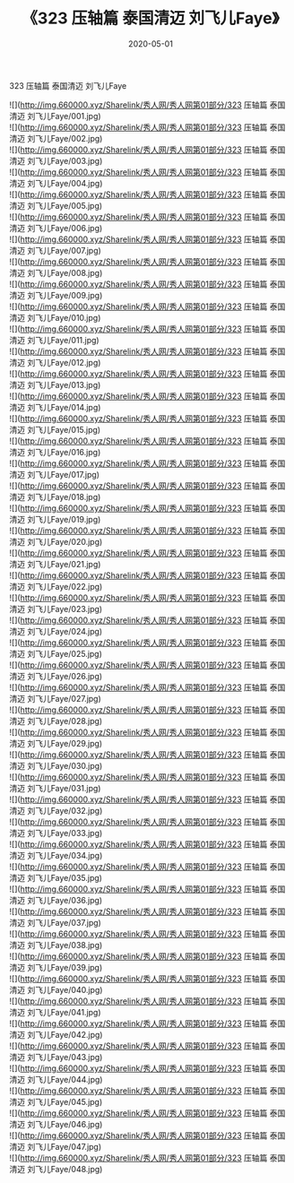 ﻿---
layout: post
title:  《323 压轴篇 泰国清迈 刘飞儿Faye》
date:   2020-05-01
img: http://img.660000.xyz/Sharelink/秀人网/秀人网第01部分/323 压轴篇 泰国清迈 刘飞儿Faye/000.jpg
categories: [美女, 清纯, 唯美]
---

323 压轴篇 泰国清迈 刘飞儿Faye

  ![](http://img.660000.xyz/Sharelink/秀人网/秀人网第01部分/323 压轴篇 泰国清迈 刘飞儿Faye/001.jpg) <br> ![](http://img.660000.xyz/Sharelink/秀人网/秀人网第01部分/323 压轴篇 泰国清迈 刘飞儿Faye/002.jpg) <br> ![](http://img.660000.xyz/Sharelink/秀人网/秀人网第01部分/323 压轴篇 泰国清迈 刘飞儿Faye/003.jpg) <br> ![](http://img.660000.xyz/Sharelink/秀人网/秀人网第01部分/323 压轴篇 泰国清迈 刘飞儿Faye/004.jpg) <br> ![](http://img.660000.xyz/Sharelink/秀人网/秀人网第01部分/323 压轴篇 泰国清迈 刘飞儿Faye/005.jpg) <br> ![](http://img.660000.xyz/Sharelink/秀人网/秀人网第01部分/323 压轴篇 泰国清迈 刘飞儿Faye/006.jpg) <br> ![](http://img.660000.xyz/Sharelink/秀人网/秀人网第01部分/323 压轴篇 泰国清迈 刘飞儿Faye/007.jpg) <br> ![](http://img.660000.xyz/Sharelink/秀人网/秀人网第01部分/323 压轴篇 泰国清迈 刘飞儿Faye/008.jpg) <br> ![](http://img.660000.xyz/Sharelink/秀人网/秀人网第01部分/323 压轴篇 泰国清迈 刘飞儿Faye/009.jpg) <br> ![](http://img.660000.xyz/Sharelink/秀人网/秀人网第01部分/323 压轴篇 泰国清迈 刘飞儿Faye/010.jpg) <br> ![](http://img.660000.xyz/Sharelink/秀人网/秀人网第01部分/323 压轴篇 泰国清迈 刘飞儿Faye/011.jpg) <br> ![](http://img.660000.xyz/Sharelink/秀人网/秀人网第01部分/323 压轴篇 泰国清迈 刘飞儿Faye/012.jpg) <br> ![](http://img.660000.xyz/Sharelink/秀人网/秀人网第01部分/323 压轴篇 泰国清迈 刘飞儿Faye/013.jpg) <br> ![](http://img.660000.xyz/Sharelink/秀人网/秀人网第01部分/323 压轴篇 泰国清迈 刘飞儿Faye/014.jpg) <br> ![](http://img.660000.xyz/Sharelink/秀人网/秀人网第01部分/323 压轴篇 泰国清迈 刘飞儿Faye/015.jpg) <br> ![](http://img.660000.xyz/Sharelink/秀人网/秀人网第01部分/323 压轴篇 泰国清迈 刘飞儿Faye/016.jpg) <br> ![](http://img.660000.xyz/Sharelink/秀人网/秀人网第01部分/323 压轴篇 泰国清迈 刘飞儿Faye/017.jpg) <br> ![](http://img.660000.xyz/Sharelink/秀人网/秀人网第01部分/323 压轴篇 泰国清迈 刘飞儿Faye/018.jpg) <br> ![](http://img.660000.xyz/Sharelink/秀人网/秀人网第01部分/323 压轴篇 泰国清迈 刘飞儿Faye/019.jpg) <br> ![](http://img.660000.xyz/Sharelink/秀人网/秀人网第01部分/323 压轴篇 泰国清迈 刘飞儿Faye/020.jpg) <br> ![](http://img.660000.xyz/Sharelink/秀人网/秀人网第01部分/323 压轴篇 泰国清迈 刘飞儿Faye/021.jpg) <br> ![](http://img.660000.xyz/Sharelink/秀人网/秀人网第01部分/323 压轴篇 泰国清迈 刘飞儿Faye/022.jpg) <br> ![](http://img.660000.xyz/Sharelink/秀人网/秀人网第01部分/323 压轴篇 泰国清迈 刘飞儿Faye/023.jpg) <br> ![](http://img.660000.xyz/Sharelink/秀人网/秀人网第01部分/323 压轴篇 泰国清迈 刘飞儿Faye/024.jpg) <br> ![](http://img.660000.xyz/Sharelink/秀人网/秀人网第01部分/323 压轴篇 泰国清迈 刘飞儿Faye/025.jpg) <br> ![](http://img.660000.xyz/Sharelink/秀人网/秀人网第01部分/323 压轴篇 泰国清迈 刘飞儿Faye/026.jpg) <br> ![](http://img.660000.xyz/Sharelink/秀人网/秀人网第01部分/323 压轴篇 泰国清迈 刘飞儿Faye/027.jpg) <br> ![](http://img.660000.xyz/Sharelink/秀人网/秀人网第01部分/323 压轴篇 泰国清迈 刘飞儿Faye/028.jpg) <br> ![](http://img.660000.xyz/Sharelink/秀人网/秀人网第01部分/323 压轴篇 泰国清迈 刘飞儿Faye/029.jpg) <br> ![](http://img.660000.xyz/Sharelink/秀人网/秀人网第01部分/323 压轴篇 泰国清迈 刘飞儿Faye/030.jpg) <br> ![](http://img.660000.xyz/Sharelink/秀人网/秀人网第01部分/323 压轴篇 泰国清迈 刘飞儿Faye/031.jpg) <br> ![](http://img.660000.xyz/Sharelink/秀人网/秀人网第01部分/323 压轴篇 泰国清迈 刘飞儿Faye/032.jpg) <br> ![](http://img.660000.xyz/Sharelink/秀人网/秀人网第01部分/323 压轴篇 泰国清迈 刘飞儿Faye/033.jpg) <br> ![](http://img.660000.xyz/Sharelink/秀人网/秀人网第01部分/323 压轴篇 泰国清迈 刘飞儿Faye/034.jpg) <br> ![](http://img.660000.xyz/Sharelink/秀人网/秀人网第01部分/323 压轴篇 泰国清迈 刘飞儿Faye/035.jpg) <br> ![](http://img.660000.xyz/Sharelink/秀人网/秀人网第01部分/323 压轴篇 泰国清迈 刘飞儿Faye/036.jpg) <br> ![](http://img.660000.xyz/Sharelink/秀人网/秀人网第01部分/323 压轴篇 泰国清迈 刘飞儿Faye/037.jpg) <br> ![](http://img.660000.xyz/Sharelink/秀人网/秀人网第01部分/323 压轴篇 泰国清迈 刘飞儿Faye/038.jpg) <br> ![](http://img.660000.xyz/Sharelink/秀人网/秀人网第01部分/323 压轴篇 泰国清迈 刘飞儿Faye/039.jpg) <br> ![](http://img.660000.xyz/Sharelink/秀人网/秀人网第01部分/323 压轴篇 泰国清迈 刘飞儿Faye/040.jpg) <br> ![](http://img.660000.xyz/Sharelink/秀人网/秀人网第01部分/323 压轴篇 泰国清迈 刘飞儿Faye/041.jpg) <br> ![](http://img.660000.xyz/Sharelink/秀人网/秀人网第01部分/323 压轴篇 泰国清迈 刘飞儿Faye/042.jpg) <br> ![](http://img.660000.xyz/Sharelink/秀人网/秀人网第01部分/323 压轴篇 泰国清迈 刘飞儿Faye/043.jpg) <br> ![](http://img.660000.xyz/Sharelink/秀人网/秀人网第01部分/323 压轴篇 泰国清迈 刘飞儿Faye/044.jpg) <br> ![](http://img.660000.xyz/Sharelink/秀人网/秀人网第01部分/323 压轴篇 泰国清迈 刘飞儿Faye/045.jpg) <br> ![](http://img.660000.xyz/Sharelink/秀人网/秀人网第01部分/323 压轴篇 泰国清迈 刘飞儿Faye/046.jpg) <br> ![](http://img.660000.xyz/Sharelink/秀人网/秀人网第01部分/323 压轴篇 泰国清迈 刘飞儿Faye/047.jpg) <br> ![](http://img.660000.xyz/Sharelink/秀人网/秀人网第01部分/323 压轴篇 泰国清迈 刘飞儿Faye/048.jpg) <br>